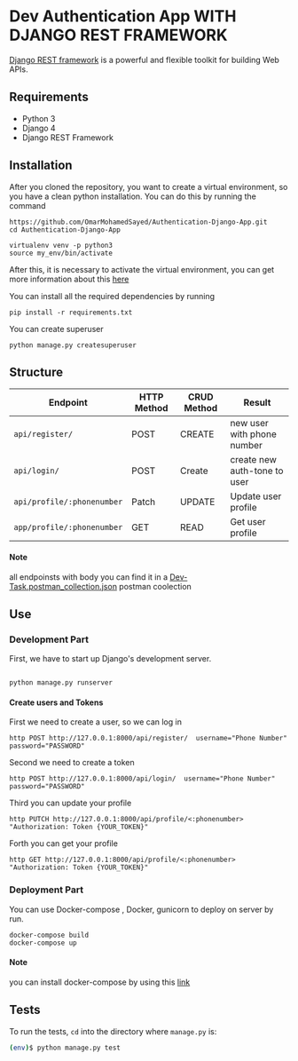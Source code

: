 # Dev Authentication App WITH DJANGO REST FRAMEWORK
[Django REST framework](http://www.django-rest-framework.org/) is a powerful and flexible toolkit for building Web APIs.

## Requirements
- Python 3
- Django 4
- Django REST Framework

## Installation
After you cloned the repository, you want to create a virtual environment, so you have a clean python installation.
You can do this by running the command
```
https://github.com/OmarMohamedSayed/Authentication-Django-App.git
cd Authentication-Django-App

virtualenv venv -p python3
source my_env/bin/activate
```

After this, it is necessary to activate the virtual environment, you can get more information about this [here](https://docs.python.org/3/tutorial/venv.html)

You can install all the required dependencies by running
```
pip install -r requirements.txt
```

You can create superuser
```
python manage.py createsuperuser
```

## Structure
Endpoint |HTTP Method | CRUD Method | Result
-- | -- |-- |--
`api/register/` | POST | CREATE | new user with phone number
`api/login/`| POST | Create | create new auth-tone to user
`api/profile/:phonenumber` | Patch | UPDATE | Update user profile
`app/profile/:phonenumber` | GET | READ | Get user profile

#### Note
all endpoinsts with body you can find it in a [Dev-Task.postman_collection.json](https://github.com/OmarMohamedSayed/Authentication-Django-App/blob/main/Dev-Task.postman_collection.json) postman coolection 

## Use

### Development Part
First, we have to start up Django's development server.
```

python manage.py runserver
```

#### Create users and Tokens

First we need to create a user, so we can log in
```
http POST http://127.0.0.1:8000/api/register/  username="Phone Number" password="PASSWORD"
```
Second we need to create a token
```
http POST http://127.0.0.1:8000/api/login/  username="Phone Number" password="PASSWORD"
```
Third you can update your profile 
```
http PUTCH http://127.0.0.1:8000/api/profile/<:phonenumber> "Authorization: Token {YOUR_TOKEN}"
```

Forth you can get your profile 
```velopment
http GET http://127.0.0.1:8000/api/profile/<:phonenumber> "Authorization: Token {YOUR_TOKEN}"
```


### Deployment Part


You can use Docker-compose , Docker, gunicorn to deploy on server by run.
```
docker-compose build
docker-compose up
```

#### Note
you can install docker-compose by using this [link](https://docs.docker.com/compose/install/)

## Tests

To run the tests, `cd` into the directory where `manage.py` is:
```sh
(env)$ python manage.py test
```
